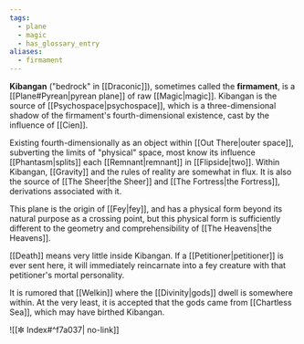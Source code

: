 ```yaml
---
tags:
  - plane
  - magic
  - has_glossary_entry
aliases:
  - firmament
---
```

**Kibangan** ("bedrock" in [[Draconic]]), sometimes called the **firmament**, is a [[Plane#Pyrean|pyrean plane]] of raw [[Magic|magic]]. Kibangan is the source of [[Psychospace|psychospace]], which is a three-dimensional shadow of the firmament's fourth-dimensional existence, cast by the influence of [[Cien]].

Existing fourth-dimensionally as an object within [[Out There|outer space]], subverting the limits of "physical" space, most know its influence [[Phantasm|splits]] each [[Remnant|remnant]] in [[Flipside|two]]. Within Kibangan, [[Gravity]] and the rules of reality are somewhat in flux. It is also the source of [[The Sheer|the Sheer]] and [[The Fortress|the Fortress]], derivations associated with it.

This plane is the origin of [[Fey|fey]], and has a physical form beyond its natural purpose as a crossing point, but this physical form is sufficiently different to the geometry and comprehensibility of [[The Heavens|the Heavens]]. 

[[Death]] means very little inside Kibangan. If a [[Petitioner|petitioner]] is ever sent here, it will immediately reincarnate into a fey creature with that petitioner's mortal personality.

It is rumored that [[Welkin]] where the [[Divinity|gods]] dwell is somewhere within. At the very least, it is accepted that the gods came from [[Chartless Sea]], which may have birthed Kibangan.

![[✼ Index#^f7a037| no-link]]